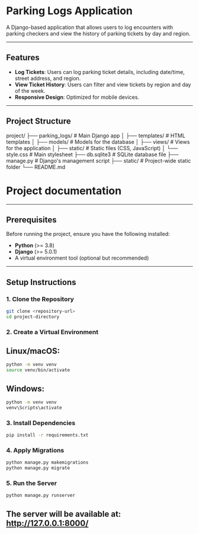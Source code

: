 # Parking Logs Application

A Django-based application that allows users to log encounters with parking checkers and view the history of parking tickets by day and region.

---

## Features

- **Log Tickets**: Users can log parking ticket details, including date/time, street address, and region.
- **View Ticket History**: Users can filter and view tickets by region and day of the week.
- **Responsive Design**: Optimized for mobile devices.

---

## Project Structure
project/ ├── parking_logs/ # Main Django app │ ├── templates/ # HTML templates │ ├── models/ # Models for the database │ ├── views/ # Views for the application │ ├── static/ # Static files (CSS, JavaScript) │ └── style.css # Main stylesheet ├── db.sqlite3 # SQLite database file ├── manage.py # Django's management script ├── static/ # Project-wide static folder └── README.md

# Project documentation

---

## Prerequisites

Before running the project, ensure you have the following installed:

- **Python** (>= 3.8)
- **Django** (>= 5.0.1)
- A virtual environment tool (optional but recommended)

---

## Setup Instructions

### 1. Clone the Repository

```bash
git clone <repository-url>
cd project-directory
```


### 2. Create a Virtual Environment
## Linux/macOS:

```bash
python -m venv venv
source venv/bin/activate
```

## Windows:

```bash
python -m venv venv
venv\Scripts\activate
```

### 3. Install Dependencies

```bash
pip install -r requirements.txt
```

### 4. Apply Migrations

```bash
python manage.py makemigrations
python manage.py migrate
```

### 5. Run the Server

```bash
python manage.py runserver
```

## The server will be available at: http://127.0.0.1:8000/

